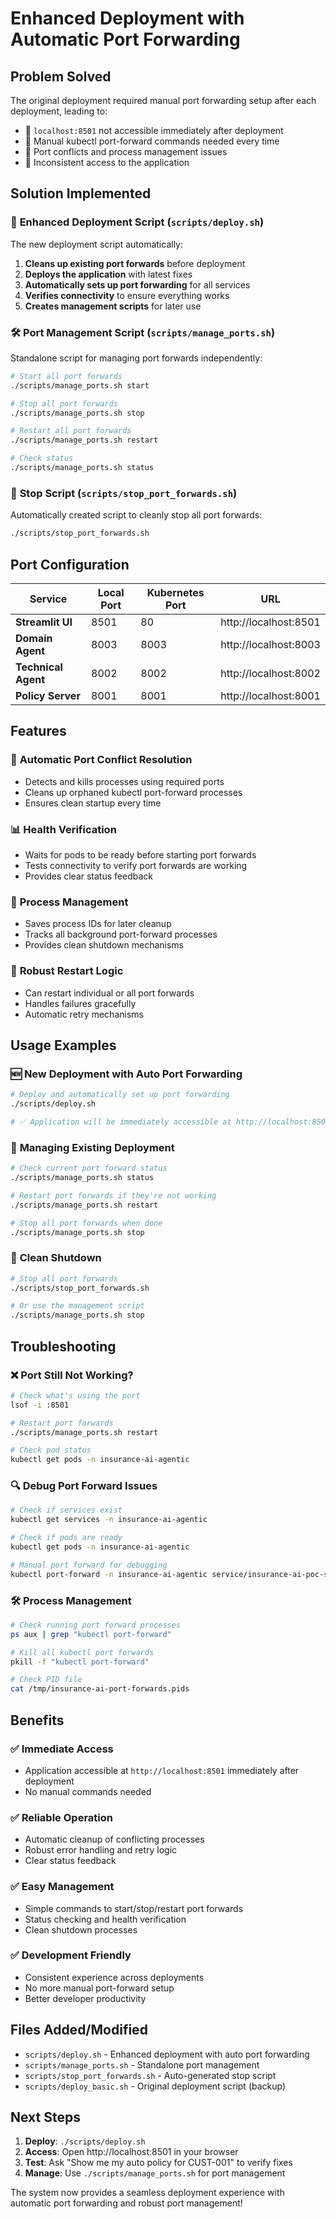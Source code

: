 # Enhanced Deployment with Automatic Port Forwarding

## Problem Solved

The original deployment required manual port forwarding setup after each deployment, leading to:
- 🔴 `localhost:8501` not accessible immediately after deployment
- 🔴 Manual kubectl port-forward commands needed every time
- 🔴 Port conflicts and process management issues
- 🔴 Inconsistent access to the application

## Solution Implemented

### 🚀 **Enhanced Deployment Script** (`scripts/deploy.sh`)

The new deployment script automatically:

1. **Cleans up existing port forwards** before deployment
2. **Deploys the application** with latest fixes
3. **Automatically sets up port forwarding** for all services
4. **Verifies connectivity** to ensure everything works
5. **Creates management scripts** for later use

### 🛠️ **Port Management Script** (`scripts/manage_ports.sh`)

Standalone script for managing port forwards independently:

```bash
# Start all port forwards
./scripts/manage_ports.sh start

# Stop all port forwards  
./scripts/manage_ports.sh stop

# Restart all port forwards
./scripts/manage_ports.sh restart

# Check status
./scripts/manage_ports.sh status
```

### 🛑 **Stop Script** (`scripts/stop_port_forwards.sh`)

Automatically created script to cleanly stop all port forwards:

```bash
./scripts/stop_port_forwards.sh
```

## Port Configuration

| Service | Local Port | Kubernetes Port | URL |
|---------|------------|-----------------|-----|
| **Streamlit UI** | 8501 | 80 | http://localhost:8501 |
| **Domain Agent** | 8003 | 8003 | http://localhost:8003 |
| **Technical Agent** | 8002 | 8002 | http://localhost:8002 |
| **Policy Server** | 8001 | 8001 | http://localhost:8001 |

## Features

### 🔧 **Automatic Port Conflict Resolution**
- Detects and kills processes using required ports
- Cleans up orphaned kubectl port-forward processes
- Ensures clean startup every time

### 📊 **Health Verification**
- Waits for pods to be ready before starting port forwards
- Tests connectivity to verify port forwards are working
- Provides clear status feedback

### 💾 **Process Management**
- Saves process IDs for later cleanup
- Tracks all background port-forward processes
- Provides clean shutdown mechanisms

### 🔄 **Robust Restart Logic**
- Can restart individual or all port forwards
- Handles failures gracefully
- Automatic retry mechanisms

## Usage Examples

### 🆕 **New Deployment with Auto Port Forwarding**
```bash
# Deploy and automatically set up port forwarding
./scripts/deploy.sh

# ✅ Application will be immediately accessible at http://localhost:8501
```

### 🔄 **Managing Existing Deployment**
```bash
# Check current port forward status
./scripts/manage_ports.sh status

# Restart port forwards if they're not working
./scripts/manage_ports.sh restart

# Stop all port forwards when done
./scripts/manage_ports.sh stop
```

### 🧹 **Clean Shutdown**
```bash
# Stop all port forwards
./scripts/stop_port_forwards.sh

# Or use the management script
./scripts/manage_ports.sh stop
```

## Troubleshooting

### ❌ **Port Still Not Working?**
```bash
# Check what's using the port
lsof -i :8501

# Restart port forwards
./scripts/manage_ports.sh restart

# Check pod status
kubectl get pods -n insurance-ai-agentic
```

### 🔍 **Debug Port Forward Issues**
```bash
# Check if services exist
kubectl get services -n insurance-ai-agentic

# Check if pods are ready
kubectl get pods -n insurance-ai-agentic

# Manual port forward for debugging
kubectl port-forward -n insurance-ai-agentic service/insurance-ai-poc-streamlit-ui 8501:80
```

### 🛠️ **Process Management**
```bash
# Check running port forward processes
ps aux | grep "kubectl port-forward"

# Kill all kubectl port forwards
pkill -f "kubectl port-forward"

# Check PID file
cat /tmp/insurance-ai-port-forwards.pids
```

## Benefits

### ✅ **Immediate Access**
- Application accessible at `http://localhost:8501` immediately after deployment
- No manual commands needed

### ✅ **Reliable Operation** 
- Automatic cleanup of conflicting processes
- Robust error handling and retry logic
- Clear status feedback

### ✅ **Easy Management**
- Simple commands to start/stop/restart port forwards
- Status checking and health verification
- Clean shutdown processes

### ✅ **Development Friendly**
- Consistent experience across deployments
- No more manual port-forward setup
- Better developer productivity

## Files Added/Modified

- `scripts/deploy.sh` - Enhanced deployment with auto port forwarding
- `scripts/manage_ports.sh` - Standalone port management
- `scripts/stop_port_forwards.sh` - Auto-generated stop script
- `scripts/deploy_basic.sh` - Original deployment script (backup)

## Next Steps

1. **Deploy**: `./scripts/deploy.sh`
2. **Access**: Open http://localhost:8501 in your browser
3. **Test**: Ask "Show me my auto policy for CUST-001" to verify fixes
4. **Manage**: Use `./scripts/manage_ports.sh` for port management

The system now provides a seamless deployment experience with automatic port forwarding and robust port management! 